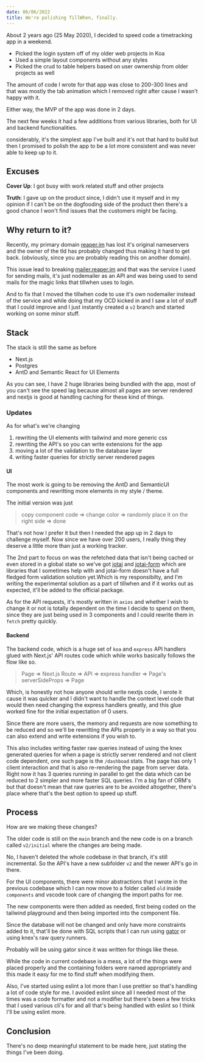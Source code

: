 ```yaml
---
date: 06/06/2022
title: We're polishing TillWhen, finally.
---
```


About 2 years ago (25 May 2020), I decided to speed code a timetracking app in a
weekend.

- Picked the login system off of my older web projects in Koa
- Used a simple layout components without any styles
- Picked the crud to table helpers based on user ownership from older projects
  as well

The amount of code I wrote for that app was close to 200-300 lines and that was
mostly the tab animation which I removed right after cause I wasn't happy with
it.

Either way, the MVP of the app was done in 2 days.

The next few weeks it had a few additions from various libraries, both for UI
and backend functionalities.

considerably, it's the simplest app I've built and it's not that hard to build
but then I promised to polish the app to be a lot more consistent and was never
able to keep up to it.

## Excuses

**Cover Up**: I got busy with work related stuff and other projects

**Truth**: I gave up on the product since, I didn't use it myself and in my
opinion if I can't be on the dogfooding side of the product then there's a good
chance I won't find issues that the customers might be facing.

## Why return to it?

Recently, my primary domain [reaper.im](https://reaper.is) has lost it's
original nameservers and the owner of the tld has probably changed thus making
it hard to get back. (obviously, since you are probably reading this on another
domain).

This issue lead to breaking [mailer.reaper.im](https://mailer.reaper.im) and
that was the service I used for sending mails, it's just nodemailer as an API
and was being used to send mails for the magic links that tillwhen uses to
login.

And to fix that I moved the tillwhen code to use it's own nodemailer instead of
the service and while doing that my OCD kicked in and I saw a lot of stuff that
I could improve and I just instantly created a `v2` branch and started working
on some minor stuff.

## Stack

The stack is still the same as before

- Next.js
- Postgres
- AntD and Semantic React for UI Elements

As you can see, I have 2 huge libraries being bundled with the app, most of you
can't see the speed lag because almost all pages are server rendered and nextjs
is good at handling caching for these kind of things.

### Updates

As for what's we're changing

1. rewriting the UI elements with tailwind and more generic css
2. rewriting the API's so you can write extensions for the app
3. moving a lot of the validation to the database layer
4. writing faster queries for strictly server rendered pages

#### UI

The most work is going to be removing the AntD and SemanticUI components and
rewritting more elements in my style / theme.

The initial version was just

> copy component code => change color => randomly place it on the right side =>
> done

That's not how I prefer it but then I needed the app up in 2 days to challenge
myself. Now since we have over 200 users, I really thing they deserve a little
more than just a working tracker.

The 2nd part to focus on was the refetched data that isn't being cached or even
stored in a global state so we've got [jotai](http://jotai.org) and
[jotai-form](https://github.com/jotai-labs/jotai-form) which are libraries that
I sometimes help with and jotai-form doesn't have a full fledged form validation
solution yet.Which is my responsibilty, and I'm writing the experimental
solution as a part of tillwhen and if it works out as expected, it'll be added
to the official package.

As for the API requests, it's mostly written in `axios` and whether I wish to
change it or not is totally dependent on the time I decide to spend on them,
since they are just being used in 3 components and I could rewrite them in
`fetch` pretty quickly.

#### Backend

The backend code, which is a huge set of `koa` and `express` API handlers glued
with Next.js' API routes code which while works basically follows the flow like
so.

> Page => Next.js Route => API => express handler => Page's serverSideProps =>
> Page

Which, is honestly not how anyone should write nextjs code, I wrote it cause it
was quicker and I didn't want to handle the context level code that would then
need changing the express handlers greatly, and this glue worked fine for the
initial expectation of 0 users.

Since there are more users, the memory and requests are now something to be
reduced and so we'll be rewritting the APIs properly in a way so that you can
also extend and write extensions if you wish to.

This also includes writing faster raw queries instead of using the knex
generated queries for when a page is strictly server rendered and not client
code dependent, one such page is the `/dashboad` stats. The page has only 1
client interaction and that is also re-rendering the page from server data.
Right now it has 3 queries running in parallel to get the data which can be
reduced to 2 simpler and more faster SQL queries. I'm a big fan of ORM's but
that doesn't mean that raw queries are to be avoided altogether, there's place
where that's the best option to speed up stuff.

## Process

How are we making these changes?

The older code is still on the `main` branch and the new code is on a branch
called `v2/initial` where the changes are being made.

No, I haven't deleted the whole codebase in that branch, it's still incremental.
So the API's have a new subfolder `v2` and the newer API's go in there.

For the UI components, there were minor abstractions that I wrote in the
previous codebase which I can now move to a folder called `old` inside
`components` and vscode took care of changing the import paths for me.

The new components were then added as needed, first being coded on the tailwind
playground and then being imported into the component file.

Since the database will not be changed and only have more constraints added to
it, that'll be done with SQL scripts that I can run using
[gator](https://github.com/barelyhuman/gator) or using knex's raw query runners.

Probably will be using gator since it was written for things like these.

While the code in current codebase is a mess, a lot of the things were placed
properly and the containing folders were named appropriately and this made it
easy for me to find stuff when modifying them.

Also, I've started using eslint a lot more than I use prettier so that's
handling a lot of code style for me. I avoided eslint since all I needed most of
the times was a code formatter and not a modifier but there's been a few tricks
that I used various cli's for and all that's being handled with eslint so I
think I'll be using eslint more.

## Conclusion

There's no deep meaningful statement to be made here, just stating the things
I've been doing.
